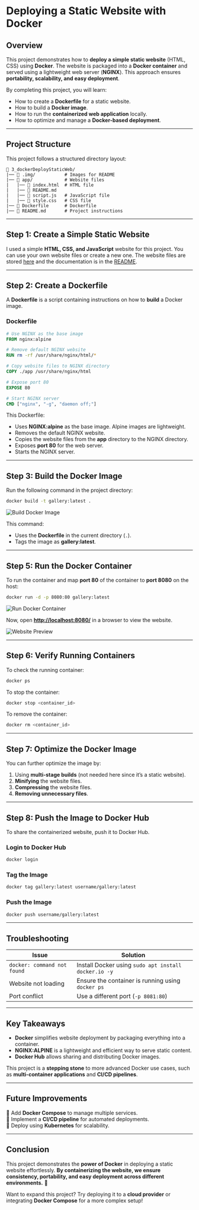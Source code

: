 # **Deploying a Static Website with Docker**

## **Overview**

This project demonstrates how to **deploy a simple static website** (HTML, CSS) using **Docker**. The website is packaged into a **Docker container** and served using a lightweight web server (**NGINX**). This approach ensures **portability, scalability, and easy deployment**.

By completing this project, you will learn:

- How to create a **Dockerfile** for a static website.
- How to build a **Docker image**.
- How to run the **containerized web application** locally.
- How to optimize and manage a **Docker-based deployment**.

---

## **Project Structure**

This project follows a structured directory layout:

```plaintext
📂 3_dockerDeployStaticWeb/
|── 📂 .img/           # Images for README
|── 📂 app/            # Website files
|   |── 📄 index.html  # HTML file
|   |── 📄 README.md
|   |── 📄 script.js   # JavaScript file
|   |── 📄 style.css   # CSS file
|── 📄 Dockerfile      # Dockerfile
|── 📄 README.md       # Project instructions
```

---

## **Step 1: Create a Simple Static Website**

I used a simple **HTML, CSS, and JavaScript** website for this project. You can use your own website files or create a new one. The website files are stored [here](./app/) and the documentation is in the [README](./app/README.md).

---

## **Step 2: Create a Dockerfile**

A **Dockerfile** is a script containing instructions on how to **build** a Docker image.

### **Dockerfile**

```dockerfile
# Use NGINX as the base image
FROM nginx:alpine

# Remove default NGINX website
RUN rm -rf /usr/share/nginx/html/*

# Copy website files to NGINX directory
COPY ./app /usr/share/nginx/html

# Expose port 80
EXPOSE 80

# Start NGINX server
CMD ["nginx", "-g", "daemon off;"]
```

This Dockerfile:

- Uses **NGINX:alpine** as the base image. Alpine images are lightweight.
- Removes the default NGINX website.
- Copies the website files from the **app** directory to the NGINX directory.
- Exposes **port 80** for the web server.
- Starts the NGINX server.

---

## **Step 3: Build the Docker Image**

Run the following command in the project directory:

```sh
docker build -t gallery:latest .
```

![Build Docker Image](./.img/01-building-image.png)

This command:

- Uses the **Dockerfile** in the current directory (`.`).
- Tags the image as **gallery:latest**.

---

## **Step 5: Run the Docker Container**

To run the container and map **port 80** of the container to **port 8080** on the host:

```sh
docker run -d -p 8080:80 gallery:latest
```

![Run Docker Container](./.img/02-running-image.png)

Now, open **<http://localhost:8080/>** in a browser to view the website.

![Website Preview](./.img/03-running-container.png)

---

## **Step 6: Verify Running Containers**

To check the running container:

```sh
docker ps
```

To stop the container:

```sh
docker stop <container_id>
```

To remove the container:

```sh
docker rm <container_id>
```

---

## **Step 7: Optimize the Docker Image**

You can further optimize the image by:

1. Using **multi-stage builds** (not needed here since it’s a static website).
2. **Minifying** the website files.
3. **Compressing** the website files.
4. **Removing unnecessary files**.

---

## **Step 8: Push the Image to Docker Hub**

To share the containerized website, push it to Docker Hub.

### **Login to Docker Hub**

```sh
docker login
```

### **Tag the Image**

```sh
docker tag gallery:latest username/gallery:latest
```

### **Push the Image**

```sh
docker push username/gallery:latest
```

---

## **Troubleshooting**

| **Issue** | **Solution** |
|-----------|-------------|
| `docker: command not found` | Install Docker using `sudo apt install docker.io -y` |
| Website not loading | Ensure the container is running using `docker ps` |
| Port conflict | Use a different port (`-p 8081:80`) |

---

## **Key Takeaways**

- **Docker** simplifies website deployment by packaging everything into a container.
- **NGINX:ALPINE** is a lightweight and efficient way to serve static content.
- **Docker Hub** allows sharing and distributing Docker images.

This project is a **stepping stone** to more advanced Docker use cases, such as **multi-container applications** and **CI/CD pipelines**.

---

## **Future Improvements**

🔹 Add **Docker Compose** to manage multiple services.  
🔹 Implement a **CI/CD pipeline** for automated deployments.  
🔹 Deploy using **Kubernetes** for scalability.  

---

## **Conclusion**

This project demonstrates the **power of Docker** in deploying a static website effortlessly. **By containerizing the website, we ensure consistency, portability, and easy deployment across different environments.** 🚀

Want to expand this project? Try deploying it to a **cloud provider** or integrating **Docker Compose** for a more complex setup!
